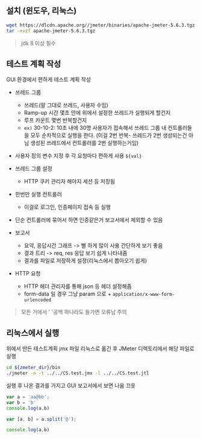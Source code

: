 
## 설치 (윈도우, 리눅스)

```sh
wget https://dlcdn.apache.org//jmeter/binaries/apache-jmeter-5.6.3.tgz
tar -xvzf apache-jmeter-5.6.3.tgz
```
> jdk 8 이상 필수
## 테스트 계획 작성
GUI 환경에서 편하게 테스트 계획 작성
- 쓰레드 그룹
	- 쓰레드(말 그대로 쓰레드, 사용자 수임)
	- Ramp-up 시간 몇초 안에 위에서 설정한 쓰레드가 실행되게 할건지
	- 루프 카운트 몇번 반복할건지
	-  `ex)` 30-10-2: 10초 내에 30명 사용자가 접속해서 쓰레드 그룹 내 컨트롤러들을 모두 순차적으로 실행을 한다. (이걸 2번 반복- 쓰레드가 2번 생성되는건 아님 생성된 쓰레드에서 컨트롤러를 2번 실행하는거임)
		
- 사용자 정의 변수 지정 후 각 요청마다 편하게 사용  `${val}`
- 쓰레드 그룹 설정
	- HTTP 쿠키 관리자 해야지 세션 등 저장됨
- 한번만 실행 컨트롤러
	- 이걸로 로그인, 인증페이지 접속 등 실행
- 단순 컨트롤러에 묶어서 하면 인증같은거 보고서에서 제외할 수 있음
- 보고서
	- 요약, 응답시간 그래프 -> 뻘 하게 많이 사용 간단하게 보기 좋음
	- 결과 트리 -> req, res 응답 보기 쉽게 나타내줌
	- 결과를 파일로 저장하게 설정(리눅스에서 뽑아오기 쉽게)
- HTTP 요청
	- HTTP 헤더 관리자를 통해 json 등 헤더 설정해줌
	- form-data 일 경우 그냥 param 으로 + `application/x-www-form-urlencoded `


> 모든 거에서 ' '공백 하나라도 들가면 오류남 주의 

## 리눅스에서 실행

위에서 만든 테스트계획 jmx 파일 리눅스로 옮긴 후 
JMeter 디렉토리에서 해당 파일로 실행

``` bash
cd ${zmeter_dir}/bin
./jmeter -n -t ../../CS.test.jmx -l ../../CS.test.jtl
```

실행 후 나온 결과를 가지고 GUI 보고서에서 보면 나옴 끄읏

```js
var a = 'aa@bb';
var b = 'b'
console.log(a,b)

var [a, b] = a.split('@');

console.log(a,b)
```